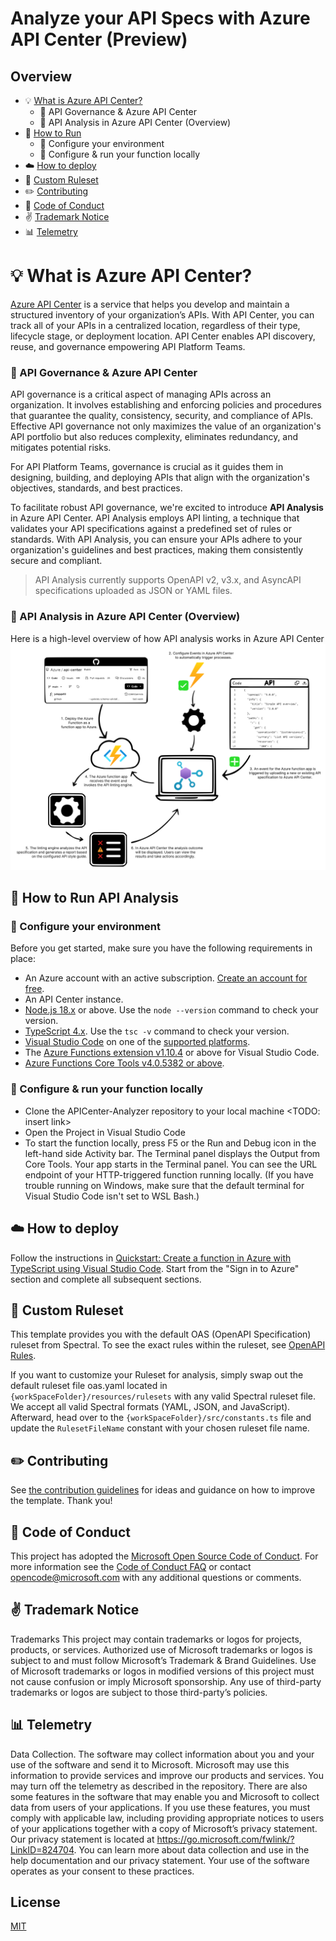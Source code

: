 # Analyze your API Specs with Azure API Center (Preview)

## Overview

- :bulb: [What is Azure API Center?](#bulb-what-is-azure-api-center)
  - :briefcase: API Governance & Azure API Center
  - :briefcase: API Analysis in Azure API Center (Overview)
- :rocket: [How to Run](#rocket-how-to-run-api-analysis)
  - :wrench: Configure your environment
  - :wrench: Configure & run your function locally
- :cloud: [How to deploy](#cloud-how-to-deploy)
- :page_facing_up: [Custom Ruleset](#page_facing_up-custom-ruleset)
- :pencil2: [Contributing](#pencil2-contributing)
- :book: [Code of Conduct](#book-code-of-conduct)
- :v: [Trademark Notice](#v-trademark-notice)
- :bar_chart: [Telemetry](#bar_chart-telemetry)

# :bulb: What is Azure API Center?

[Azure API Center](https://learn.microsoft.com/en-us/azure/api-center/overview) is a service that helps you develop and maintain a structured inventory of your organization’s APIs. With API Center, you can track all of your APIs in a centralized location, regardless of their type, lifecycle stage, or deployment location. API Center enables API discovery, reuse, and governance empowering API Platform Teams.

### :briefcase: API Governance & Azure API Center

API governance is a critical aspect of managing APIs across an organization. It involves establishing and enforcing policies and procedures that guarantee the quality, consistency, security, and compliance of APIs. Effective API governance not only maximizes the value of an organization's API portfolio but also reduces complexity, eliminates redundancy, and mitigates potential risks.

For API Platform Teams, governance is crucial as it guides them in designing, building, and deploying APIs that align with the organization's objectives, standards, and best practices.

To facilitate robust API governance, we're excited to introduce **API Analysis** in Azure API Center. API Analysis employs API linting, a technique that validates your API specifications against a predefined set of rules or standards. With API Analysis, you can ensure your APIs adhere to your organization's guidelines and best practices, making them consistently secure and compliant.

> API Analysis currently supports OpenAPI v2, v3.x, and AsyncAPI specifications uploaded as JSON or YAML files.

### :briefcase: API Analysis in Azure API Center (Overview)

Here is a high-level overview of how API analysis works in Azure API Center
![Overview](./images/overview.png)

## :rocket: How to Run API Analysis

### :wrench: Configure your environment

Before you get started, make sure you have the following requirements in place:

- An Azure account with an active subscription. [Create an account for free](https://azure.microsoft.com/free/?ref=microsoft.com&utm_source=microsoft.com&utm_medium=docs&utm_campaign=visualstudio).
- An API Center instance.
- [Node.js 18.x](https://nodejs.org/en/download/releases/) or above. Use the `node --version` command to check your version.
- [TypeScript 4.x](https://www.typescriptlang.org/). Use the `tsc -v` command to check your version.
- [Visual Studio Code](https://code.visualstudio.com/) on one of the [supported platforms](https://code.visualstudio.com/docs/supporting/requirements#_platforms).
- The [Azure Functions extension v1.10.4](https://marketplace.visualstudio.com/items?itemName=ms-azuretools.vscode-azurefunctions) or above for Visual Studio Code.
- [Azure Functions Core Tools v4.0.5382 or above](https://learn.microsoft.com/en-us/azure/azure-functions/functions-run-local?tabs=windows%2Cisolated-process%2Cnode-v4%2Cpython-v2%2Chttp-trigger%2Ccontainer-apps&pivots=programming-language-typescript#install-the-azure-functions-core-tools).

### :wrench: Configure & run your function locally

- Clone the APICenter-Analyzer repository to your local machine <TODO: insert link>
- Open the Project in Visual Studio Code
- To start the function locally, press F5 or the Run and Debug icon in the left-hand side Activity bar. The Terminal panel displays the Output from Core Tools. Your app starts in the Terminal panel. You can see the URL endpoint of your HTTP-triggered function running locally. (If you have trouble running on Windows, make sure that the default terminal for Visual Studio Code isn't set to WSL Bash.)

## :cloud: How to deploy

Follow the instructions in [Quickstart: Create a function in Azure with TypeScript using Visual Studio Code](https://learn.microsoft.com/en-us/azure/azure-functions/create-first-function-vs-code-typescript?pivots=nodejs-model-v4#sign-in-to-azure). Start from the "Sign in to Azure" section and complete all subsequent sections.

## :page_facing_up: Custom Ruleset

This template provides you with the default OAS (OpenAPI Specification) ruleset from Spectral. To see the exact rules within the ruleset, see [OpenAPI Rules](https://docs.stoplight.io/docs/spectral/4dec24461f3af-open-api-rules).

If you want to customize your Ruleset for analysis, simply swap out the default ruleset file oas.yaml located in `{workSpaceFolder}/resources/rulesets` with any valid Spectral ruleset file. We accept all valid Spectral formats (YAML, JSON, and JavaScript). Afterward, head over to the `{workSpaceFolder}/src/constants.ts` file and update the `RulesetFileName` constant with your chosen ruleset file name.

## :pencil2: Contributing

See [the contribution guidelines](CONTRIBUTING.md) for ideas and guidance on how to improve the template. Thank you!

## :book: Code of Conduct

This project has adopted the [Microsoft Open Source Code of Conduct](https://opensource.microsoft.com/codeofconduct/). For more information see the [Code of Conduct FAQ](https://opensource.microsoft.com/codeofconduct/faq/) or contact [opencode@microsoft.com](mailto:opencode@microsoft.com) with any additional questions or comments.

## :v: Trademark Notice

Trademarks This project may contain trademarks or logos for projects, products, or services. Authorized use of Microsoft trademarks or logos is subject to and must follow Microsoft’s Trademark & Brand Guidelines. Use of Microsoft trademarks or logos in modified versions of this project must not cause confusion or imply Microsoft sponsorship. Any use of third-party trademarks or logos are subject to those third-party’s policies.

## :bar_chart: Telemetry

Data Collection. The software may collect information about you and your use of the software and send it to Microsoft. Microsoft may use this information to provide services and improve our products and services. You may turn off the telemetry as described in the repository. There are also some features in the software that may enable you and Microsoft to collect data from users of your applications. If you use these features, you must comply with applicable law, including providing appropriate notices to users of your applications together with a copy of Microsoft’s privacy statement. Our privacy statement is located at https://go.microsoft.com/fwlink/?LinkID=824704. You can learn more about data collection and use in the help documentation and our privacy statement. Your use of the software operates as your consent to these practices.

## License

[MIT](LICENSE.txt)
